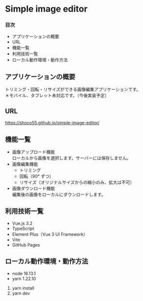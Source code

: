 # Simple image editor

### 目次

- アプリケーションの概要
- URL
- 機能一覧
- 利用技術一覧
- ローカル動作環境・動作方法

## アプリケーションの概要

トリミング・回転・リサイズができる画像編集アプリケーションです。  
＊モバイル、タブレット未対応です。（今後実装予定）

## URL

https://shoco55.github.io/simple-image-editor/

## 機能一覧

- 画像アップロード機能  
  ローカルから画像を選択します。サーバーには保存しません。
- 画像編集機能
  - トリミング
  - 回転（90° ずつ）
  - リサイズ（オリジナルサイズからの縮小のみ、拡大は不可）
- 画像ダウンロード機能  
  編集後の画像をローカルにダウンロードします。

## 利用技術一覧

- Vue.js 3.2
- TypeScript
- Element Plus（Vue 3 UI Framework）
- Vite
- GitHub Pages

## ローカル動作環境・動作方法

- node 16.13.1
- yarn 1.22.10

1. yarn install
2. yarn dev
